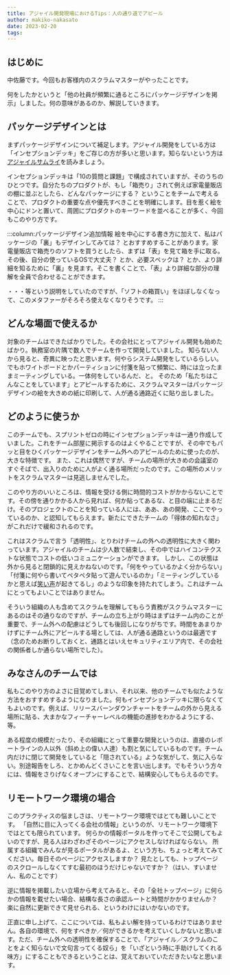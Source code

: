 ```yaml
---
title: アジャイル開発現場におけるTips：人の通り道でアピール
author: makiko-nakasato
date: 2023-02-20
tags: 
---
```


## はじめに

中佐藤です。今回もお客様内のスクラムマスターがやったことです。

何をしたかというと「他の社員が頻繁に通るところにパッケージデザインを掲示」しました。何の意味があるのか、解説していきます。

## パッケージデザインとは

まずパッケージデザインについて補足します。アジャイル開発をしている方は「インセプションデッキ」をご存じの方が多いと思います。知らないという方は[アジャイルサムライ](https://www.amazon.co.jp/dp/B00J1XKB6K/)を読みましょう。

インセプションデッキは「10の質問と課題」で構成されていますが、そのうちのひとつです。自分たちのプロダクトが、もし「箱売り」されて例えば家電量販店の棚に並ぶとしたら、どんなパッケージにする？ ということをチームで考えることで、プロダクトの重要な点や優先すべきことを明確にします。目を惹く絵を中心にドンと置いて、周囲にプロダクトのキーワードを並べることが多く、今回もこのやり方です。

:::column:パッケージデザイン追加情報
絵を中心にする書き方に加えて、私はパッケージの「裏」もデザインしてみては？ とおすすめすることがあります。家電量販店で箱売りのソフトを買うとしたら、まずは「表」を見て箱を手に取る。その後、自分の使っているOSで大丈夫？ とか、必要スペックは？ とか、より詳細を知るために「裏」を見ます。そこを書くことで、「表」より詳細な部分の理解を全員で合わせることができます。

・・・等という説明をしていたのですが、「ソフトの箱買い」をほぼしなくなって、このメタファーがそろそろ使えなくなりそうです。
:::

## どんな場面で使えるか

対象のチームはできたばかりでした。その会社にとってアジャイル開発も始めたばかり。執務室の片隅で数人でチームを作って開発していました。
知らない人から見ると、奇異に映ったと思います。何やらシステム開発をしているらしい。でもホワイトボードとかパーティションに付箋を貼って頻繁に、時には立ったままミーティングしている。一体何をしているんだ、と。
そのため「私たちはこんなことをしています」とアピールするために、スクラムマスターはパッケージデザインの絵を大きめの紙に印刷して、人が通る通路近くに貼り出しました。

## どのように使うか

このチームでも、スプリントゼロの時にインセプションデッキは一通り作成していました。これをチーム部屋に掲示するのはよくやることですが、その中でもパッと目をひくパッケージデザインをチーム外へのアピールのために使ったのが、大きな特徴です。
また、これは偶然ですが、チームの場所が大きめの会議室のすぐそばで、出入りのために人がよく通る場所だったのです。この場所のメリットをスクラムマスターは見逃しませんでした。

このやり方のいいところは、情報を受ける側に時間的コストがかからないことです。その傍を通りかかる人から見れば、何か貼ってあるな、と目の端に止まるだけ。そのプロジェクトのことを知っている人には、ああ、あの開発、ここでやっているのか、と認知してもらえます。新たにできたチームの「得体の知れなさ」がこれだけで緩和されるのです。

これはスクラムで言う「透明性」、とりわけチームの外への透明性に大きく関わっています。アジャイルのチームは少人数で結束し、その中ではハイコンテクストな状態でコストの低いコミュニケーションができます。
しかし、この状態は外から見ると閉鎖的に見えかねないのです。「何をやっているかよく分からない」「付箋に何やら書いてペタペタ貼って遊んでいるのか」「ミーティングしているかと思えば[笑い声](https://developer.mamezou-tech.com/agile/agile-tips_01/)が起きてるし」のような印象を持たれてしまう。これはチームにとってもよいことではありません。

そういう組織の人も含めてスクラムを理解してもらう責務がスクラムマスターにあるのはその通りなのですが、チームの立ち上がり時はまずはチーム内のことが重要で、チーム外への配慮はどうしても後回しになりがちです。時間をあまりかけずにチーム外にアピールする場としては、人が通る通路というのは最適です（念のためお断りしておくと、通路とはいえセキュリティエリア内で、その会社の関係者しか通らない場所でした）。

## みなさんのチームでは

私もこのやり方のよさに目覚めてしまい、それ以来、他のチームでも似たような方法をおすすめするようになりました。何もインセプションデッキに限らなくてもよいのです。例えば、リリースバーンダウンチャートをチームの外から見える場所に貼る、大まかなフィーチャーレベルの機能の進捗をわかるようにする、等。

ある程度の規模だったり、その組織にとって重要な開発というのは、直接のレポートラインの人以外（斜め上の偉い人達）も割と気にしているものです。チーム内だけに閉じて開発をしていると「隠されている」ような気がして、気に入らない。別途報告をしろ、とかめんどくさいことを言い出します。でもそういう方々には、情報をさりげなくオープンにすることで、結構安心してもらえるのです。

## リモートワーク環境の場合

このプラクティスの悩ましさは、リモートワーク環境ではとても難しいことです。
「自然に目に入ってくる会社の情報」というのが、リモートワーク環境下ではとても限られています。
何らかの情報ポータルを作ってそこで公開してもよいのですが、見る人はわざわざそのページにアクセスしなければならない。
所属する組織でみんなが見るポータルがあるよ、という方も、ちょっと考えてみてください。毎日そのページにアクセスしますか？ 見たとしても、トップページのスクロールしなくてすむ最初のほうだけじゃないですか？（はい、すいません、私のことです）

逆に情報を掲載したい立場から考えてみると、その「全社トップページ」に何らかの情報を載せたい場合、結構な長さの承認ルートと時間がかかりませんか？ 楽に自然に更新できて見せられる、というわけにはいかないのです。

正直に申し上げて、ここについては、私もよい解を持っているわけではありません。各自の環境で、何をすべきか／何ができるかを考えていくしかないと思います。ただ、チーム外への透明性を確保することで、「アジャイル／スクラムのことをよく知らないで文句言ってくる奴ら」を「いざという時に手助けしてくれる味方」にすることもできるということは、覚えておいていただきたいなと思います。
